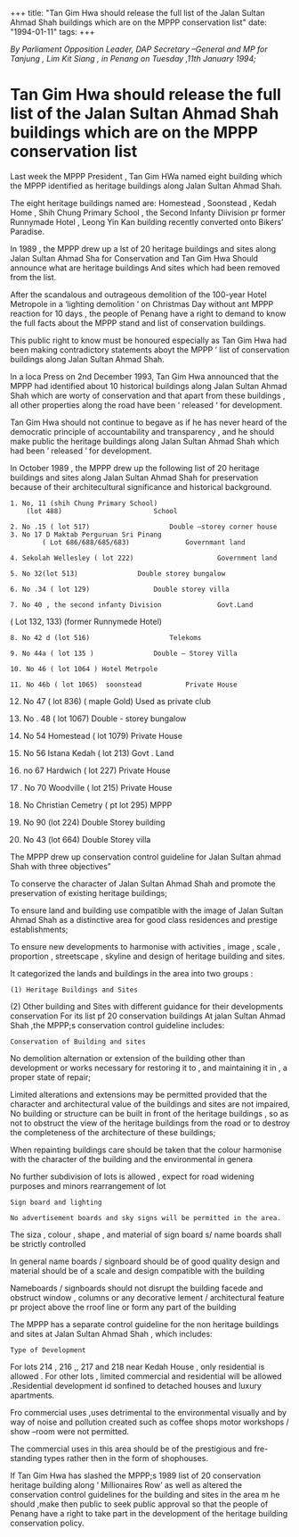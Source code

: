 +++ 
title: "Tan Gim Hwa should release the full list of the Jalan Sultan Ahmad Shah buildings which are on the MPPP conservation list"
date: "1994-01-11"
tags:
+++

_By Parliament Opposition Leader, DAP Secretary –General and MP for Tanjung , Lim Kit Siang , in Penang on Tuesday   ,11th January 1994;_

# Tan Gim Hwa should release the full list of the Jalan Sultan Ahmad Shah buildings which are on the MPPP conservation list

Last week the MPPP President , Tan Gim HWa named eight building which the MPPP identified as heritage buildings along Jalan Sultan Ahmad Shah.</u>

The eight heritage buildings named are: Homestead , Soonstead  , Kedah Home , Shih Chung Primary School , the Second Infanty Diivision pr former Runnymade Hotel , Leong Yin Kan building recently converted onto Bikers’ Paradise.

In 1989 , the MPPP drew up a lst of 20 heritage buildings and sites along Jalan Sultan Ahmad Sha for Conservation and Tan Gim Hwa Should announce what are heritage buildings And sites which had been removed from the list.

After the scandalous and outrageous demolition of the 100-year Hotel Metropole in a ‘lighting demolition ‘ on Christmas Day without ant MPPP reaction for 10 days , the people of Penang have a right to demand to know the full facts about the MPPP stand and list of conservation buildings.

This public right to know must be honoured especially as Tan Gim Hwa had been making contradictory statements aboyt the MPPP ‘ list of conservation buildings along Jalan Sultan Ahmad Shah.

In a loca Press on 2nd December 1993, Tan Gim Hwa announced that the MPPP had identified about 10 historical buildings along Jalan Sultan Ahmad Shah which are worty of conservation and that apart from these buildings , all other properties along the road have been ‘ released ‘ for development.

Tan Gim Hwa should not continue to begave as if he has never heard of the democratic principle of accountability and transparency , and he should make public the heritage buildings along Jalan Sultan Ahmad Shah which had been ‘ released ‘ for development.

In October 1989 , the MPPP drew up the following list of 20 heritage buildings and sites along Jalan Sultan Ahmad Shah for preservation because of their architecultural significance and historical background.

	1. No, 11 (shih Chung Primary School) 
		(lot 488)						School

	2. No .15 ( lot 517)					Double –storey corner house 
	3. No 17 D Maktab Perguruan Sri Pinang
			( Lot 686/688/685/683)				Governmant land

	4. Sekolah Wellesley ( lot 222) 					Government land

	5. No 32(lot 513) 				Double storey bungalow

	6. No .34 ( lot 129) 				Double storey villa

	7. No 40 , the second infanty Division 				Govt.Land
( Lot 132, 133)
(former Runnymede Hotel)

	8. No 42 d (lot 516) 					Telekoms

	9. No 44a ( lot 135 ) 				Double – Storey Villa

	10. No 46 ( lot 1064 ) Hotel Metrpole 

	11. No 46b ( lot 1065) 	soonstead 			Private House

12. No 47 ( lot 836) ( maple Gold) 			Used as private club

13. No . 48 ( lot 1067) 				Double - storey bungalow 

14. No 54 Homestead ( lot 1079) 			Private House

15. No 56 Istana  Kedah ( lot 213) 			Govt . Land 

16. no 67 Hardwich ( lot 227) 				Private House 

17 . No 70 Woodville ( lot 215) 				Private House

18. No Christian Cemetry ( pt lot 295)				MPPP

19. No 90 (lot 224) 					Double Storey building

20. No 43 (lot 664) 					Double Storey villa

The MPPP drew up conservation control guideline for Jalan Sultan ahmad Shah with three objectives”

To conserve the character of Jalan Sultan Ahmad Shah and promote the preservation of existing heritage buildings;

To ensure land and building use compatible with the image of Jalan Sultan Ahmad Shah as a distinctive area for good class residences and prestige establishments;

To ensure new developments to harmonise with activities , image , scale , proportion , streetscape , skyline and design of heritage building and sites.

It categorized the lands and buildings in the area into two groups :

	(1) Heritage Buildings and Sites

(2) Other building and Sites with different guidance for their developments conservation 
For its list pf 20 conservation buildings At jalan Sultan Ahmad Shah ,the MPPP;s conservation control guideline includes:

	Conservation of Building and sites

No demolition alternation or extension of the building other than development or works necessary for restoring it to , and maintaining it in , a proper state of repair;

Limited alterations and extensions may be permitted provided that the character and architectural value of the buildings and sites are not impaired, No building or structure can be built in front of the heritage buildings , so as not to obstruct the view of the heritage buildings from the road or to destroy the completeness of the architecture of these buildings;

When repainting buildings care should be taken that the colour harmonise with the character of the building and the environmental in genera 

No further subdivision of lots is allowed , expect for road widening purposes and minors rearrangement of lot

	Sign board and lighting 

	No advertisement boards and sky signs will be permitted in the area.

The siza , colour , shape , and material of sign board s/ name boards shall be strictly controlled 

In general name boards / signboard should be of good quality design and material should be of a scale and design compatible with the building 

Nameboards / signboards should not disrupt the building facede and obstruct window , columns or any decorative lement / architectural feature pr project above the rroof line or form any part of the building

The  MPPP has a separate control guideline for the non heritage buildings and sites at Jalan Sultan Ahmad Shah , which includes:

	Type of Development 

For lots 214 , 216 ,, 217 and 218 near Kedah House , only residential is allowed . For other lots , limited commercial and residential will be allowed .Residential development id sonfined to detached houses and luxury apartments.

Fro commercial uses ,uses detrimental to the environmental visually and by way of noise and pollution created such as coffee shops motor workshops / show –room were not permitted.

The commercial uses in this area should be of the prestigious and fre-standing types rather then in the form of shophouses.

If Tan Gim Hwa has slashed the MPPP;s 1989 list of 20 conservation heritage building along ‘ Millionaires Row’ as well as altered the conservation control guidelines for the building and sites in the area m he should ,make then public to seek public approval so that the people of Penang have a right to take part in the development of the heritage building conservation policy.
 
